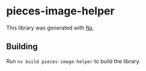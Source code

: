 # pieces-image-helper

This library was generated with [Nx](https://nx.dev).

## Building

Run `nx build pieces-image-helper` to build the library.
